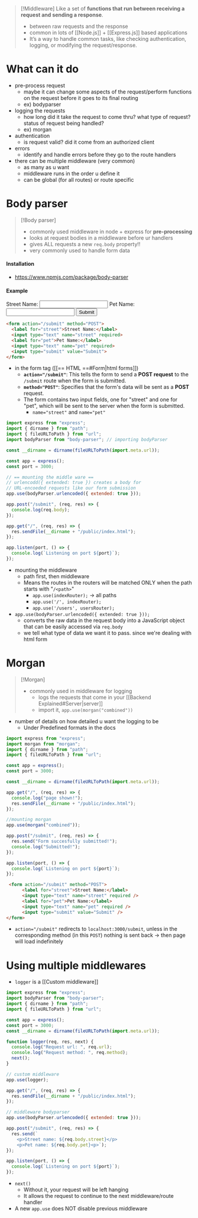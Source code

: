 
> [!Middleware]
> Like a set of **functions that run between receiving a request and sending a response**. 
>	- between raw requests and the response 
>	- common in lots of [[Node.js]] + [[Express.js]] based applications
>	- It’s a way to handle common tasks, like checking authentication, logging, or modifying the request/response.

# What can it do
- pre-process request
	- maybe it can change some aspects of the request/perform functions on the request before it goes to its final routing
	- ex) bodyparser
- logging the requests
	- how long did it take the request to come thru? what type of request? status of request being handled? 
	- ex) morgan
- authentication
	- is request valid? did it come from an authorized client
- errors
	- identify and handle errors before they go to the route handlers
- there can be multiple middleware (very common)
	- as many as u want
	- middleware runs in the order u define it
	- can be global (for all routes) or route specific
# Body parser
>[!Body parser]
>- commonly used middleware in node + express for **pre-processing**
>- looks at request bodies in a middleware before ur handlers
>- gives ALL requests a new `req.body` property!!
>- very commonly used to handle form data
#### Installation
- https://www.npmjs.com/package/body-parser
#### Example
<form action="/submit" method="POST">
  <label for="street">Street Name:</label>
  <input type="text" name="street" required>
  <label for="pet">Pet Name:</label>
  <input type="text" name="pet" required>
  <input type="submit" value="Submit">
</form>

```html
<form action="/submit" method="POST">
  <label for="street">Street Name:</label>
  <input type="text" name="street" required>
  <label for="pet">Pet Name:</label>
  <input type="text" name="pet" required>
  <input type="submit" value="Submit">
</form>
```
- in the form tag ([[== HTML ==#Form|html forms]])
	- **`action="/submit"`**: This tells the form to send a **POST request** to the `/submit` route when the form is submitted.
	- **`method="POST"`**: Specifies that the form's data will be sent as a **POST** request.
	- The form contains two input fields, one for "street" and one for "pet", which will be sent to the server when the form is submitted.
		- `name="street"` and `name="pet"`
```js
import express from "express";
import { dirname } from "path";
import { fileURLToPath } from "url";
import bodyParser from "body-parser"; // importing bodyParser

const __dirname = dirname(fileURLToPath(import.meta.url));

const app = express();
const port = 3000;

// == mounting the middle ware ==
// urlencodd({ extended: true }) creates a body for
// URL-encoeded requests like our form submission
app.use(bodyParser.urlencoded({ extended: true }));

app.post("/submit", (req, res) => {
  console.log(req.body);
});

app.get("/", (req, res) => {
  res.sendFile(__dirname + "/public/index.html");
});

app.listen(port, () => {
  console.log(`Listening on port ${port}`);
});
```
- mounting the middleware
	- path first, then middleware
	- Means the routes in the routers will be matched ONLY when the path starts with "`/<path>`"
		-  `app.use(indexRouter);` -> all paths
		- `app.use('/', indexRouter);`
		- `app.use('/users', usersRouter);`
- `app.use(bodyParser.urlencoded({ extended: true }));`
	- converts the raw data in the request body into a JavaScript object that can be easily accessed via `req.body`
	- we tell what type of data we want it to pass. since we're dealing with html form
# Morgan
>[!Morgan]
>- commonly used in middleware for logging
>	- logs the requests that come in your [[Backend Explained#Server|server]]
>	- import it, `app.use(morgan("combined"))`
- number of details on how detailed u want the logging to be
	- Under Predefined formats in the docs

```js
import express from "express";
import morgan from "morgan";
import { dirname } from "path";
import { fileURLToPath } from "url";

const app = express();
const port = 3000;

const __dirname = dirname(fileURLToPath(import.meta.url));

app.get("/", (req, res) => {
  console.log("page shown!");
  res.sendFile(__dirname + "/public/index.html");
});

//mounting morgan
app.use(morgan("combined"));

app.post("/submit", (req, res) => {
  res.send("Form succesfully submitted!");
  console.log("Submitted!");
});

app.listen(port, () => {
  console.log(`Listening on port ${port}`);
});

```

```html
 <form action="/submit" method="POST">
      <label for="street">Street Name:</label>
      <input type="text" name="street" required />
      <label for="pet">Pet Name:</label>
      <input type="text" name="pet" required />
      <input type="submit" value="Submit" />
</form>
```
- `action="/submit"` redirects to `localhost:3000/submit`, unless in the corresponding method (in this `POST`) nothing is sent back -> then page will load indefinitely

# Using multiple middlewares
- `logger` is a [[Custom middleware]]
```js
import express from "express";
import bodyParser from "body-parser";
import { dirname } from "path";
import { fileURLToPath } from "url";

const app = express();
const port = 3000;
const __dirname = dirname(fileURLToPath(import.meta.url));

function logger(req, res, next) {
  console.log("Request url: ", req.url);
  console.log("Request method: ", req.method);
  next();
}

// custom middleware
app.use(logger);

app.get("/", (req, res) => {
  res.sendFile(__dirname + "/public/index.html");
});

// middleware bodyparser
app.use(bodyParser.urlencoded({ extended: true }));

app.post("/submit", (req, res) => {
  res.send(`
    <p>Street name: ${req.body.street}</p>
    <p>Pet name: ${req.body.pet}<p>`);
});

app.listen(port, () => {
  console.log(`Listening on port ${port}`);
});

```

- `next()`
	- Without it, your request will be left hanging
	- It allows the request to continue to the next middleware/route handler
- A new `app.use` does NOT disable previous middleware